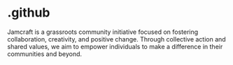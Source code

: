 # .github
Jamcraft is a grassroots community initiative focused on fostering collaboration, creativity, and positive change. Through collective action and shared values, we aim to empower individuals to make a difference in their communities and beyond.
